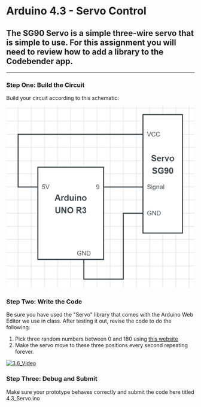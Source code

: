 # Arduino 4.3 - Servo Control
## The SG90 Servo is a simple three-wire servo that is simple to use.  For this assignment you will need to review how to add a library to the Codebender app. 
---

### Step One: Build the Circuit

Build your circuit according to this schematic:

![](https://github.com/WHS-Robotics-Classes/4-3_Servo_Control/blob/main/Servo.PNG?raw=true)

### Step Two: Write the Code

Be sure you have used the "Servo" library that comes with the Arduino Web Editor we use in class.  After testing it out, revise the code to do the following:

1. Pick three random numbers between 0 and 180 using [this website](https://www.calculator.net/random-number-generator.html?slower=1&supper=180&ctype=1&s=1378&submit1=Generate)
2. Make the servo move to these three positions every second repeating forever.

[![3.6_Video](http://img.youtube.com/vi/zhja4K46mIE/0.jpg)](https://www.youtube.com/watch?v=zhja4K46mIE "4.3-Servo_Control")

### Step Three: Debug and Submit

Make sure your prototype behaves correctly and submit the code here titled 4.3_Servo.ino
